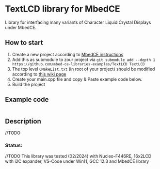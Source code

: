 # TextLCD library for MbedCE

Library for interfacing many variants of Character Liquid Crystal Displays under MbedCE.

## How to start
1. Create a new project according to [MbedCE instructions](https://github.com/mbed-ce/mbed-os/wiki)
2. Add this as submodule to zour project via `git submodule add --depth 1 https://github.com/mbed-ce-libraries-examples/TextLCD TextLCD`
3. The top level `CMakeList.txt` (in root of your project) should be modified according to [this wiki page](https://github.com/mbed-ce/mbed-os/wiki/MbedOS-configuration#libraries-in-your-application)
4. Create your main.cpp file and copy & Paste example code below.
5. Build the project

## Example code
```

```
## Description

//TODO

### Status:
//TODO
This library was tested (02/2024) with Nucleo-F446RE, 16x2LCD with i2C expander, VS-Code under Win11, GCC 12.3 and MbedCE library